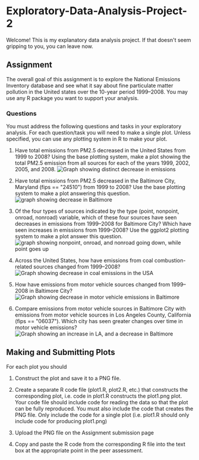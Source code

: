 # Exploratory-Data-Analysis-Project-2

Welcome! This is my explanatory data analysis project. If that doesn't seem gripping to you, you can leave now.

## Assignment

The overall goal of this assignment is to explore the National Emissions Inventory database and see what it say about fine particulate matter pollution in the United states over the 10-year period 1999–2008. You may use any R package you want to support your analysis.
### Questions

You must address the following questions and tasks in your exploratory analysis. For each question/task you will need to make a single plot. Unless specified, you can use any plotting system in R to make your plot.

1.    Have total emissions from PM2.5 decreased in the United States from 1999 to 2008? Using the base plotting system, make a plot showing the total PM2.5 emission from all sources for each of the years 1999, 2002, 2005, and 2008.
![Graph showing distinct decrease in emissions](https://raw.githubusercontent.com/derwinmcgeary/Exploratory-Data-Analysis-Project-2/master/plot1.png)

2.    Have total emissions from PM2.5 decreased in the Baltimore City, Maryland (fips == "24510") from 1999 to 2008? Use the base plotting system to make a plot answering this question.
![graph showing decrease in Baltimore](https://raw.githubusercontent.com/derwinmcgeary/Exploratory-Data-Analysis-Project-2/master/plot2.png)
3.    Of the four types of sources indicated by the type (point, nonpoint, onroad, nonroad) variable, which of these four sources have seen decreases in emissions from 1999–2008 for Baltimore City? Which have seen increases in emissions from 1999–2008? Use the ggplot2 plotting system to make a plot answer this question.
![graph showing nonpoint, onroad, and nonroad going down, while point goes up](https://raw.githubusercontent.com/derwinmcgeary/Exploratory-Data-Analysis-Project-2/master/plot3.png)
4.    Across the United States, how have emissions from coal combustion-related sources changed from 1999–2008?
![Graph showing decrease in coal emissions in the USA](https://raw.githubusercontent.com/derwinmcgeary/Exploratory-Data-Analysis-Project-2/master/plot4.png)
5.    How have emissions from motor vehicle sources changed from 1999–2008 in Baltimore City?
![Graph showing decrease in motor vehicle emissions in Baltimore](https://raw.githubusercontent.com/derwinmcgeary/Exploratory-Data-Analysis-Project-2/master/plot5.png)
6.    Compare emissions from motor vehicle sources in Baltimore City with emissions from motor vehicle sources in Los Angeles County, California (fips == "06037"). Which city has seen greater changes over time in motor vehicle emissions?
![Graph showing an increase in LA, and a decrease in Baltimore](https://raw.githubusercontent.com/derwinmcgeary/Exploratory-Data-Analysis-Project-2/master/plot6.png)
## Making and Submitting Plots

For each plot you should

1.    Construct the plot and save it to a PNG file.

2.    Create a separate R code file (plot1.R, plot2.R, etc.) that constructs the corresponding plot, i.e. code in plot1.R constructs the plot1.png plot. Your code file should include code for reading the data so that the plot can be fully reproduced. You must also include the code that creates the PNG file. Only include the code for a single plot (i.e. plot1.R should only include code for producing plot1.png)

3.    Upload the PNG file on the Assignment submission page

4.    Copy and paste the R code from the corresponding R file into the text box at the appropriate point in the peer assessment.
